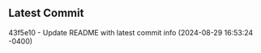 
## Latest Commit
43f5e10 - Update README with latest commit info (2024-08-29 16:53:24 -0400) <Yunxi-Zhou>
